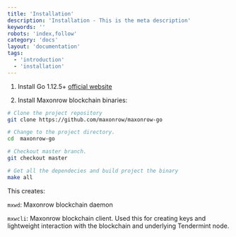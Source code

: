 ```yaml
---
title: 'Installation'
description: 'Installation - This is the meta description'
keywords: ''
robots: 'index,follow'
category: 'docs'
layout: 'documentation'
tags:
  - 'introduction'
  - 'installation'
---
```


1. Install Go 1.12.5+ [official website](https://github.com/golang/go)

2. Install Maxonrow blockchain binaries:

```sh
# Clone the project repository
git clone https://github.com/maxonrow/maxonrow-go

# Change to the project directory.
cd  maxonrow-go

# Checkout master branch.
git checkout master 

# Get all the dependecies and build project the binary
make all
```

This creates:

`mxwd`: Maxonrow blockchain daemon

`mxwcli`: Maxonrow blockchain client. Used this for creating keys and lightweight interaction with the blockchain and underlying Tendermint node.
